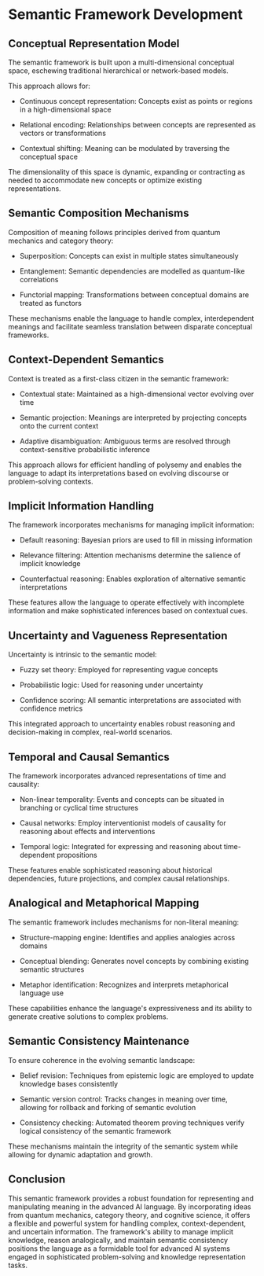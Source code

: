 
# Semantic Framework Development

## Conceptual Representation Model 

The semantic framework is built upon a multi-dimensional conceptual space, eschewing traditional hierarchical or network-based models. 

This approach allows for: 

- Continuous concept representation: Concepts exist as points or regions in a high-dimensional space 

- Relational encoding: Relationships between concepts are represented as vectors or transformations 

- Contextual shifting: Meaning can be modulated by traversing the conceptual space 

The dimensionality of this space is dynamic, expanding or contracting as needed to accommodate new concepts or optimize existing representations. 

## Semantic Composition Mechanisms 

Composition of meaning follows principles derived from quantum mechanics and category theory: 

- Superposition: Concepts can exist in multiple states simultaneously 

- Entanglement: Semantic dependencies are modelled as quantum-like correlations 

- Functorial mapping: Transformations between conceptual domains are treated as functors 

These mechanisms enable the language to handle complex, interdependent meanings and facilitate seamless translation between disparate conceptual frameworks. 

## Context-Dependent Semantics 

Context is treated as a first-class citizen in the semantic framework: 

- Contextual state: Maintained as a high-dimensional vector evolving over time 

- Semantic projection: Meanings are interpreted by projecting concepts onto the current context 

- Adaptive disambiguation: Ambiguous terms are resolved through context-sensitive probabilistic inference 

This approach allows for efficient handling of polysemy and enables the language to adapt its interpretations based on evolving discourse or problem-solving contexts. 

## Implicit Information Handling 

The framework incorporates mechanisms for managing implicit information: 

- Default reasoning: Bayesian priors are used to fill in missing information 

- Relevance filtering: Attention mechanisms determine the salience of implicit knowledge 

- Counterfactual reasoning: Enables exploration of alternative semantic interpretations 

These features allow the language to operate effectively with incomplete information and make sophisticated inferences based on contextual cues. 

## Uncertainty and Vagueness Representation 

Uncertainty is intrinsic to the semantic model: 

- Fuzzy set theory: Employed for representing vague concepts 

- Probabilistic logic: Used for reasoning under uncertainty 

- Confidence scoring: All semantic interpretations are associated with confidence metrics 

This integrated approach to uncertainty enables robust reasoning and decision-making in complex, real-world scenarios. 

## Temporal and Causal Semantics 

The framework incorporates advanced representations of time and causality: 

- Non-linear temporality: Events and concepts can be situated in branching or cyclical time structures 

- Causal networks: Employ interventionist models of causality for reasoning about effects and interventions 

- Temporal logic: Integrated for expressing and reasoning about time-dependent propositions 

These features enable sophisticated reasoning about historical dependencies, future projections, and complex causal relationships. 

## Analogical and Metaphorical Mapping 

The semantic framework includes mechanisms for non-literal meaning: 

- Structure-mapping engine: Identifies and applies analogies across domains 

- Conceptual blending: Generates novel concepts by combining existing semantic structures 

- Metaphor identification: Recognizes and interprets metaphorical language use 

These capabilities enhance the language's expressiveness and its ability to generate creative solutions to complex problems. 

## Semantic Consistency Maintenance 

To ensure coherence in the evolving semantic landscape: 

- Belief revision: Techniques from epistemic logic are employed to update knowledge bases consistently 

- Semantic version control: Tracks changes in meaning over time, allowing for rollback and forking of semantic evolution 

- Consistency checking: Automated theorem proving techniques verify logical consistency of the semantic framework 

These mechanisms maintain the integrity of the semantic system while allowing for dynamic adaptation and growth. 

## Conclusion 

This semantic framework provides a robust foundation for representing and manipulating meaning in the advanced AI language. By incorporating ideas from quantum mechanics, category theory, and cognitive science, it offers a flexible and powerful system for handling complex, context-dependent, and uncertain information. The framework's ability to manage implicit knowledge, reason analogically, and maintain semantic consistency positions the language as a formidable tool for advanced AI systems engaged in sophisticated problem-solving and knowledge representation tasks. 
